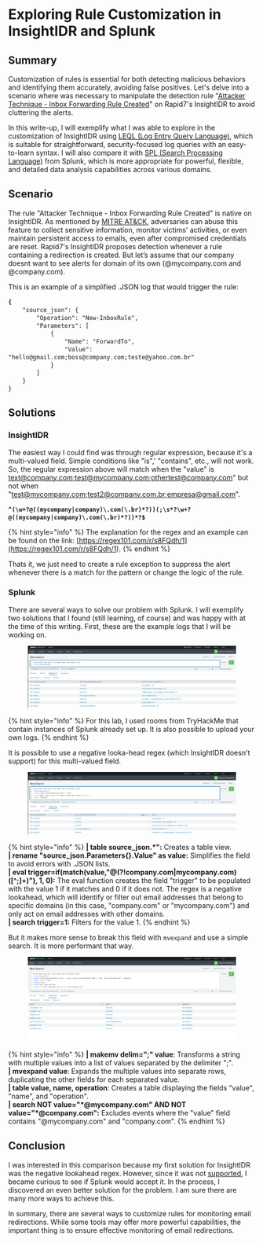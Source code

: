 # Exploring Rule Customization in InsightIDR and Splunk

## Summary

Customization of rules is essential for both detecting malicious behaviors and identifying them accurately, avoiding false positives. Let's delve into a scenario where was necessary to manipulate the detection rule "[Attacker Technique - Inbox Forwarding Rule Created](https://docs.rapid7.com/insightidr/cloud-service-activity/)" on Rapid7's InsightIDR to avoid cluttering the alerts.

In this write-up, I will exemplify what I was able to explore in the customization of InsightIDR using [LEQL (Log Entry Query Language)](https://docs.rapid7.com/insightidr/components-for-building-a-query/), which is suitable for straightforward, security-focused log queries with an easy-to-learn syntax. I will also compare it with [SPL (Search Processing Language)](https://docs.splunk.com/Splexicon:SPL) from Splunk, which is more appropriate for powerful, flexible, and detailed data analysis capabilities across various domains.

## Scenario

The rule "Attacker Technique - Inbox Forwarding Rule Created" is native on InsightIDR. As mentioned by [MITRE AT\&CK](https://attack.mitre.org/techniques/T1114/003/), adversaries can abuse this feature to collect sensitive information, monitor victims' activities, or even maintain persistent access to emails, even after compromised credentials are reset. Rapid7's InsightIDR proposes detection whenever a rule containing a redirection is created. But let’s assume that our company doesnt want to see alerts for domain of its own (@mycompany.com and @company.com).

This is an example of a simplified .JSON log that would trigger the rule:

<pre><code><strong>{
</strong>    "source_json": {
        "Operation": "New-InboxRule",
        "Parameters": [
            {
                "Name": "ForwardTo",
                "Value": "hello@gmail.com;boss@company.com;teste@yahoo.com.br"
            }
        ]
    }
}
</code></pre>

## Solutions

### InsightIDR

The easiest way I could find was through regular expression, because it's a multi-valued field. Simple conditions like "is",' "contains", etc., will not work. So, the regular expression above will match when the "value" is text@company.com;test@mycompany.com;othertest@company.com" but not when "test@mycompany.com;test2@company.com.br;empresa@gmail.com".&#x20;

<pre class="language-regex"><code class="lang-regex"><strong>^(\w+?@((mycompany|company)\.com(\.br)*?))(;\s*?\w+?@((mycompany|company)\.com(\.br)*?))*?$
</strong></code></pre>

{% hint style="info" %}
The explanation for the regex and an example can be found on the link: [https://regex101.com/r/s8FQdh/1](https://regex101.com/r/s8FQdh/1).
{% endhint %}

Thats it, we just need to create a rule exception to suppress the alert whenever there is a match for the pattern or change the logic of the rule.

### Splunk

There are several ways to solve our problem with Splunk. I will exemplify two solutions that I found (still learning, of course) and was happy with at the time of this writing. First, these are the example logs that I will be working on.

<figure><img src="../.gitbook/assets/image.png" alt=""><figcaption></figcaption></figure>

{% hint style="info" %}
For this lab, I used rooms from TryHackMe that contain instances of Splunk already set up. It is also possible to upload your own logs.
{% endhint %}

It is possible to use a negative looka-head regex (which InsightIDR doesn't support) for this multi-valued field.

<figure><img src="../.gitbook/assets/image (1).png" alt=""><figcaption></figcaption></figure>

{% hint style="info" %}
**| table source\_json.\*":** Creates a table view.\
**| rename "source\_json.Parameters{}.Value" as value:** Simplifies the field to avoid errors with .JSON lists.\
**| eval trigger=if(match(value,"@(?!company.com|mycompany.com)(\[^;]+)"), 1, 0):** The eval function creates the field "trigger" to be populated with the value 1 if it matches and 0 if it does not. The regex is a negative lookahead, which will identify or filter out email addresses that belong to specific domains (in this case, "company.com" or "mycompany.com") and only act on email addresses with other domains.\
**| search trigger=1:** Filters for the value 1.
{% endhint %}

But it makes more sense to break this field with `mvexpand` and use a simple search. It is more performant that way.

<figure><img src="../.gitbook/assets/image (2).png" alt=""><figcaption></figcaption></figure>

{% hint style="info" %}
**| makemv delim=";" value**: Transforms a string with multiple values into a list of values separated by the delimiter ";".\
**| mvexpand value**: Expands the multiple values into separate rows, duplicating the other fields for each separated value.\
**| table value, name, operation**: Creates a table displaying the fields "value", "name", and "operation".\
**| search NOT value="\*@mycompany.com" AND NOT value="\*@company.com":** Excludes events where the "value" field contains "@mycompany.com" and "company.com".
{% endhint %}

## Conclusion

I was interested in this comparison because my first solution for InsightIDR was the negative lookahead regex. However, since it was not [supported](https://docs.rapid7.com/insightidr/ls-glossary/#r), I became curious to see if Splunk would accept it. In the process, I discovered an even better solution for the problem. I am sure there are many more ways to achieve this.

In summary, there are several ways to customize rules for monitoring email redirections. While some tools may offer more powerful capabilities, the important thing is to ensure effective monitoring of email redirections.
